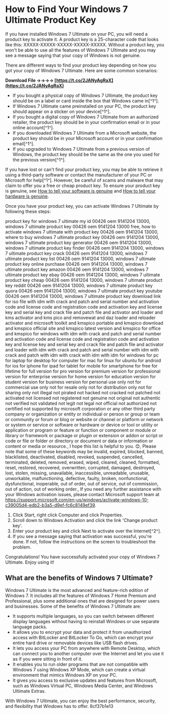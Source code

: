 
 
# How to Find Your Windows 7 Ultimate Product Key
 
If you have installed Windows 7 Ultimate on your PC, you will need a product key to activate it. A product key is a 25-character code that looks like this: XXXXX-XXXXX-XXXXX-XXXXX-XXXXX. Without a product key, you won't be able to use all the features of Windows 7 Ultimate and you may see a message saying that your copy of Windows is not genuine.
 
There are different ways to find your product key depending on how you got your copy of Windows 7 Ultimate. Here are some common scenarios:
 
**Download File ->->->-> [https://t.co/2JANyAgRaX](https://t.co/2JANyAgRaX)**


 
- If you bought a physical copy of Windows 7 Ultimate, the product key should be on a label or card inside the box that Windows came in[^1^].
- If Windows 7 Ultimate came preinstalled on your PC, the product key should appear on a sticker on your device[^1^].
- If you bought a digital copy of Windows 7 Ultimate from an authorized retailer, the product key should be in your confirmation email or in your online account[^1^].
- If you downloaded Windows 7 Ultimate from a Microsoft website, the product key should be in your Microsoft account or in your confirmation email[^1^].
- If you upgraded to Windows 7 Ultimate from a previous version of Windows, the product key should be the same as the one you used for the previous version[^1^].

If you have lost or can't find your product key, you may be able to retrieve it using a third-party software or contact the manufacturer of your PC or Microsoft for help[^1^]. However, be careful of scams and malware that may claim to offer you a free or cheap product key. To ensure your product key is genuine, see [How to tell your software is genuine](https://www.microsoft.com/howtotell/content.aspx?pg=coa) and [How to tell your hardware is genuine](https://www.microsoft.com/howtotell/content.aspx?pg=hardware).
 
Once you have your product key, you can activate Windows 7 Ultimate by following these steps:
 
product key for windows 7 ultimate my id 00426 oem 9141204 13000,  windows 7 ultimate product key 00426 oem 9141204 13000 free,  how to activate windows 7 ultimate with product key 00426 oem 9141204 13000,  where to buy windows 7 ultimate product key 00426 oem 9141204 13000,  windows 7 ultimate product key generator 00426 oem 9141204 13000,  windows 7 ultimate product key finder 00426 oem 9141204 13000,  windows 7 ultimate product key crack 00426 oem 9141204 13000,  windows 7 ultimate product key list 00426 oem 9141204 13000,  windows 7 ultimate product key online purchase 00426 oem 9141204 13000,  windows 7 ultimate product key amazon 00426 oem 9141204 13000,  windows 7 ultimate product key ebay 00426 oem 9141204 13000,  windows 7 ultimate product key cheap 00426 oem 9141204 13000,  windows 7 ultimate product key reddit 00426 oem 9141204 13000,  windows 7 ultimate product key quora 00426 oem 9141204 13000,  windows 7 ultimate product key youtube 00426 oem 9141204 13000,  windows 7 ultimate product key download link for iso file with idm with crack and patch and serial number and activation code and license code and registration code and activation key and license key and serial key and crack file and patch file and activator and loader and kms activator and kms pico and removewat and daz loader and reloader activator and microsoft toolkit and kmspico portable and kmspico download and kmspico official site and kmspico latest version and kmspico for office and kmspico for windows with idm with crack and patch and serial number and activation code and license code and registration code and activation key and license key and serial key and crack file and patch file and activator and loader with idm with crack and patch and serial number with idm with crack and patch with idm with crack with idm with idm for windows for pc for laptop for desktop for computer for mac for linux for ubuntu for android for ios for iphone for ipad for tablet for mobile for smartphone for free for lifetime for full version for pro version for premium version for professional version for enterprise version for home version for education version for student version for business version for personal use only not for commercial use only not for resale only not for distribution only not for sharing only not illegal not pirated not hacked not cracked not patched not activated not licensed not registered not genuine not original not authentic not verified not validated not legit not legal not official not authorized not certified not supported by microsoft corporation or any other third party company or organization or entity or individual or person or group or team or community or forum or blog or website or channel or platform or network or system or service or software or hardware or device or tool or utility or application or program or feature or function or component or module or library or framework or package or plugin or extension or addon or script or code or file or folder or directory or document or data or information or content or media or resource.,  I hope this list is helpful to you. 😊,  Please note that some of these keywords may be invalid, expired, blocked, banned, blacklisted, deactivated, disabled, revoked, suspended, cancelled, terminated, deleted, removed, erased, wiped, cleared, cleaned, formatted, reset, restored, recovered, overwritten, corrupted, damaged, destroyed, lost, stolen, missing, unavailable, inaccessible, unreadable, unusable, unworkable, malfunctioning, defective, faulty, broken, nonfunctional, dysfunctional, inoperable, out of order, out of service, out of commission, out of action, out of working order.,  If you need any further assistance with your Windows activation issues, please contact Microsoft support team at https://support.microsoft.com/en-us/windows/activate-windows-10-c39005d4-edb2-b3a5-d9ef-fc6c8149ef39.

1. Click Start, right click Computer and click Properties.
2. Scroll down to Windows Activation and click the link 'Change product key'.
3. Enter your product key and click Next to activate over the Internet[^2^].
4. If you see a message saying that activation was successful, you're done. If not, follow the instructions on the screen to troubleshoot the problem.

Congratulations! You have successfully activated your copy of Windows 7 Ultimate. Enjoy using it!
  
## What are the benefits of Windows 7 Ultimate?
 
Windows 7 Ultimate is the most advanced and feature-rich edition of Windows 7. It includes all the features of Windows 7 Home Premium and Professional, plus some additional ones that are designed for power users and businesses. Some of the benefits of Windows 7 Ultimate are:

- It supports multiple languages, so you can switch between different display languages without having to reinstall Windows or use separate language packs.
- It allows you to encrypt your data and protect it from unauthorized access with BitLocker and BitLocker To Go, which can encrypt your entire hard drive or removable devices like USB flash drives.
- It lets you access your PC from anywhere with Remote Desktop, which can connect you to another computer over the Internet and let you use it as if you were sitting in front of it.
- It enables you to run older programs that are not compatible with Windows 7 using Windows XP Mode, which can create a virtual environment that mimics Windows XP on your PC.
- It gives you access to exclusive updates and features from Microsoft, such as Windows Virtual PC, Windows Media Center, and Windows Ultimate Extras.

With Windows 7 Ultimate, you can enjoy the best performance, security, and flexibility that Windows has to offer.
 8cf37b1e13
 
